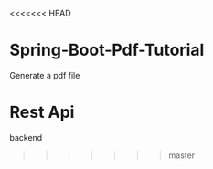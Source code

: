 <<<<<<< HEAD
# Spring-Boot-Pdf-Tutorial

Generate a pdf file

Rest Api
=======
backend
>>>>>>> master

